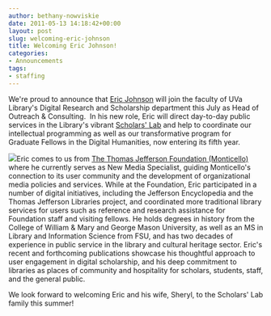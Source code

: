 ```yaml
---
author: bethany-nowviskie
date: 2011-05-13 14:18:42+00:00
layout: post
slug: welcoming-eric-johnson
title: Welcoming Eric Johnson!
categories:
- Announcements
tags:
- staffing
---
```


We're proud to announce that [Eric Johnson](http://twitter.com/#!/edmj) will join the faculty of UVa Library's Digital Research and Scholarship department this July as Head of Outreach & Consulting.  In his new role, Eric will direct day-to-day public services in the Library's vibrant [Scholars' Lab](http://lib.virginia.edu/scholarslab/) and help to coordinate our intellectual programming as well as our transformative program for Graduate Fellows in the Digital Humanities, now entering its fifth year.

[![](http://static.scholarslab.org/wp-content/uploads/2011/05/Screen-shot-2011-05-13-at-10.50.58-AM.png)](http://www.scholarslab.org/announcements/welcoming-eric-johnson/attachment/screen-shot-2011-05-13-at-10-50-58-am/)Eric comes to us from [The Thomas Jefferson Foundation (Monticello)](http://www.monticello.org/site/about/thomas-jefferson-foundation) where he currently serves as New Media Specialist, guiding Monticello's connection to its user community and the development of organizational media policies and services.  While at the Foundation, Eric participated in a number of digital initiatives, including the Jefferson Encyclopedia and the Thomas Jefferson Libraries project, and coordinated more traditional library services for users such as reference and research assistance for Foundation staff and visiting fellows.  He holds degrees in history from the College of William & Mary and George Mason University, as well as an MS in Library and Information Science from FSU, and has two decades of experience in public service in the library and cultural heritage sector.  Eric's recent and forthcoming publications showcase his thoughtful approach to user engagement in digital scholarship, and his deep commitment to libraries as places of community and hospitality for scholars, students, staff, and the general public.

We look forward to welcoming Eric and his wife, Sheryl, to the Scholars' Lab family this summer!
